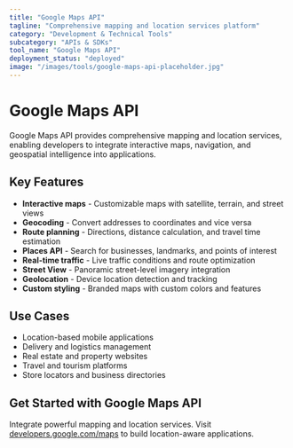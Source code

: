 ```yaml
---
title: "Google Maps API"
tagline: "Comprehensive mapping and location services platform"
category: "Development & Technical Tools"
subcategory: "APIs & SDKs"
tool_name: "Google Maps API"
deployment_status: "deployed"
image: "/images/tools/google-maps-api-placeholder.jpg"
---
```


# Google Maps API

Google Maps API provides comprehensive mapping and location services, enabling developers to integrate interactive maps, navigation, and geospatial intelligence into applications.

## Key Features

- **Interactive maps** - Customizable maps with satellite, terrain, and street views
- **Geocoding** - Convert addresses to coordinates and vice versa
- **Route planning** - Directions, distance calculation, and travel time estimation
- **Places API** - Search for businesses, landmarks, and points of interest
- **Real-time traffic** - Live traffic conditions and route optimization
- **Street View** - Panoramic street-level imagery integration
- **Geolocation** - Device location detection and tracking
- **Custom styling** - Branded maps with custom colors and features

## Use Cases

- Location-based mobile applications
- Delivery and logistics management
- Real estate and property websites
- Travel and tourism platforms
- Store locators and business directories

## Get Started with Google Maps API

Integrate powerful mapping and location services. Visit [developers.google.com/maps](https://developers.google.com/maps) to build location-aware applications.